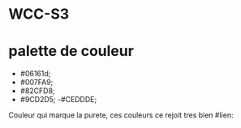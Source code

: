 # WCC-S3
# palette de couleur
- #06161d;
- #007FA9;
- #82CFD8;
- #9CD2D5;
-#CEDDDE;

Couleur qui marque la purete,
ces couleurs ce rejoit tres bien
#lien:
